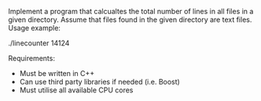 Implement a program that calcualtes the total number of lines in all files in a given directory. Assume that files found in the given directory are text files.
Usage example:

./linecounter <path-to-a-directory>
14124

Requirements:
- Must be written in C++
- Can use third party libraries if needed (i.e. Boost)
- Must utilise all available CPU cores
